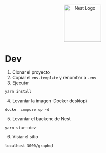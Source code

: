 <p align="center">
  <a href="http://nestjs.com/" target="blank"><img src="https://nestjs.com/img/logo-small.svg" width="120" alt="Nest Logo" /></a>
</p>


# Dev

1. Clonar el proyecto
2. Copiar el ```env.template``` y renombar a ```.env```
3. Ejecutar
```
yarn install
```
4. Levantar la imagen (Docker desktop)
```
docker compose up -d
```

5. Levantar el backend de Nest
```
yarn start:dev
```

6. Visiar el sitio
```
localhost:3000/graphql
```